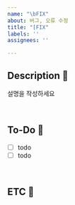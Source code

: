 ```yaml
---
name: "\bFIX"
about: 버그, 오류 수정
title: "[FIX"
labels: ''
assignees: ''

---
```


## Description 📝
설명을 작성하세요

<br/>

## To-Do 💬

- [ ] todo
- [ ] todo

<br/>

## ETC 📌

<br/>
